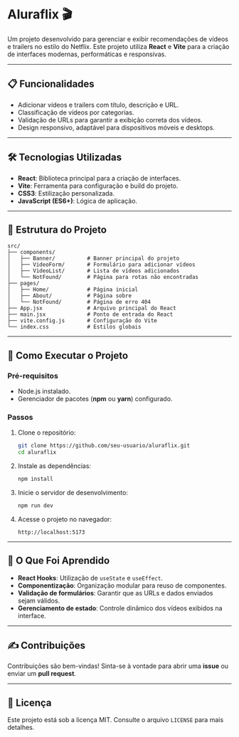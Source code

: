 
# Aluraflix 🎬

Um projeto desenvolvido para gerenciar e exibir recomendações de vídeos e trailers no estilo do Netflix. Este projeto utiliza **React** e **Vite** para a criação de interfaces modernas, performáticas e responsivas.

---

## 📋 Funcionalidades

- Adicionar vídeos e trailers com título, descrição e URL.
- Classificação de vídeos por categorias.
- Validação de URLs para garantir a exibição correta dos vídeos.
- Design responsivo, adaptável para dispositivos móveis e desktops.

---

## 🛠️ Tecnologias Utilizadas

- **React**: Biblioteca principal para a criação de interfaces.
- **Vite**: Ferramenta para configuração e build do projeto.
- **CSS3**: Estilização personalizada.
- **JavaScript (ES6+)**: Lógica de aplicação.

---

## 📂 Estrutura do Projeto

```plaintext
src/
├── components/
│   ├── Banner/          # Banner principal do projeto
│   ├── VideoForm/       # Formulário para adicionar vídeos
│   ├── VideoList/       # Lista de vídeos adicionados
│   └── NotFound/        # Página para rotas não encontradas
├── pages/
│   ├── Home/            # Página inicial
│   ├── About/           # Página sobre
│   └── NotFound/        # Página de erro 404
├── App.jsx              # Arquivo principal do React
├── main.jsx             # Ponto de entrada do React
├── vite.config.js       # Configuração do Vite
└── index.css            # Estilos globais
```

---

## 🚀 Como Executar o Projeto

### Pré-requisitos
- Node.js instalado.
- Gerenciador de pacotes (**npm** ou **yarn**) configurado.

### Passos

1. Clone o repositório:
   ```bash
   git clone https://github.com/seu-usuario/aluraflix.git
   cd aluraflix
   ```

2. Instale as dependências:
   ```bash
   npm install
   ```

3. Inicie o servidor de desenvolvimento:
   ```bash
   npm run dev
   ```

4. Acesse o projeto no navegador:
   ```
   http://localhost:5173
   ```

---

## 🧠 O Que Foi Aprendido

- **React Hooks**: Utilização de `useState` e `useEffect`.
- **Componentização**: Organização modular para reuso de componentes.
- **Validação de formulários**: Garantir que as URLs e dados enviados sejam válidos.
- **Gerenciamento de estado**: Controle dinâmico dos vídeos exibidos na interface.

---

## ✍️ Contribuições

Contribuições são bem-vindas! Sinta-se à vontade para abrir uma **issue** ou enviar um **pull request**.

---

## 📝 Licença

Este projeto está sob a licença MIT. Consulte o arquivo `LICENSE` para mais detalhes.



